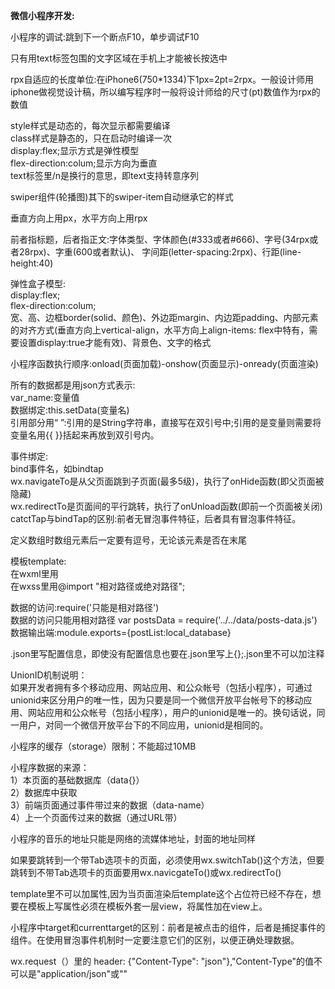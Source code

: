 **微信小程序开发:**

小程序的调试:跳到下一个断点F10，单步调试F10

只有用text标签包围的文字区域在手机上才能被长按选中

rpx自适应的长度单位:在iPhone6(750*1334)下1px=2pt=2rpx。一般设计师用iphone做视觉设计稿，所以编写程序时一般将设计师给的尺寸(pt)数值作为rpx的数值

style样式是动态的，每次显示都需要编译  
class样式是静态的，只在启动时编译一次  
display:flex;显示方式是弹性模型  
flex-direction:colum;显示方向为垂直  
text标签里/n是换行的意思，即text支持转意序列

swiper组件(轮播图)其下的swiper-item自动继承它的样式

垂直方向上用px，水平方向上用rpx

前者指标题，后者指正文:字体类型、字体颜色(#333或者#666)、字号(34rpx或者28rpx)、字重(600或者默认)、
字间距(letter-spacing:2rpx)、行距(line-height:40)

弹性盒子模型:  
display:flex;  
flex-direction:colum;  
宽、高、边框border(solid、颜色)、外边距margin、内边距padding、内部元素的对齐方式(垂直方向上vertical-align，水平方向上align-items:  flex中特有，需要设置display:true才能有效)、背景色、文字的格式

小程序函数执行顺序:onload(页面加载)-onshow(页面显示)-onready(页面渲染)

所有的数据都是用json方式表示:  
var_name:变量值  
数据绑定:this.setData(变量名)  
引用部分用“ ”:引用的是String字符串，直接写在双引号中;引用的是变量则需要将变量名用{{ }}括起来再放到双引号内。

事件绑定:  
bind事件名，如bindtap  
wx.navigateTo是从父页面跳到子页面(最多5级)，执行了onHide函数(即父页面被隐藏)  
wx.redirectTo是页面间的平行跳转，执行了onUnload函数(即前一个页面被关闭)  
catctTap与bindTap的区别:前者无冒泡事件特征，后者具有冒泡事件特征。

定义数组时数组元素后一定要有逗号，无论该元素是否在末尾

模板template:  
在wxml里用<import src="相对路径或绝对路径"/>  
在wxss里用@import "相对路径或绝对路径";

数据的访问:require('只能是相对路径')  
数据的访问只能用相对路径  var postsData = require('../../data/posts-data.js')  
数据输出端:module.exports={postList:local_database}

.json里写配置信息，即使没有配置信息也要在.json里写上{};.json里不可以加注释

UnionID机制说明：  
如果开发者拥有多个移动应用、网站应用、和公众帐号（包括小程序），可通过unionid来区分用户的唯一性，因为只要是同一个微信开放平台帐号下的移动应用、网站应用和公众帐号（包括小程序），用户的unionid是唯一的。换句话说，同一用户，对同一个微信开放平台下的不同应用，unionid是相同的。

小程序的缓存（storage）限制：不能超过10MB

小程序数据的来源：  
1）本页面的基础数据库（data{}）  
2）数据库中获取  
3）前端页面通过事件带过来的数据（data-name）  
4）上一个页面传过来的数据（通过URL带）

小程序的音乐的地址只能是网络的流媒体地址，封面的地址同样

如果要跳转到一个带Tab选项卡的页面，必须使用wx.switchTab()这个方法，但要跳转到不带Tab选项卡的页面要用wx.navicgateTo()或wx.redirectTo()

template里不可以加属性,因为当页面渲染后template这个占位符已经不存在，想要在模板上写属性必须在模板外套一层view，将属性加在view上。

小程序中target和currenttarget的区别：前者是被点击的组件，后者是捕捉事件的组件。在使用冒泡事件机制时一定要注意它们的区别，以便正确处理数据。

wx.request（）里的  header: {"Content-Type": "json"},"Content-Type"的值不可以是"application/json"或""
